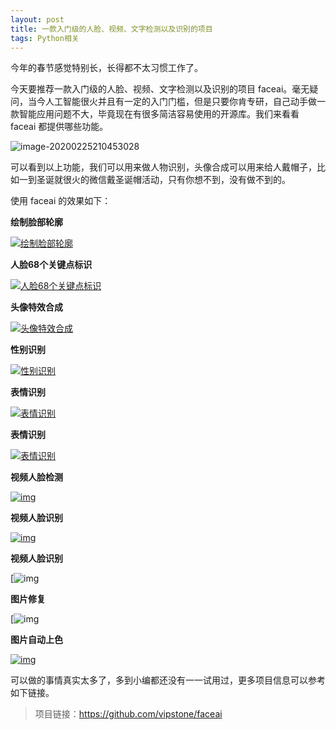 ```yaml
---
layout: post
title: 一款入门级的人脸、视频、文字检测以及识别的项目
tags: Python相关
---
```


今年的春节感觉特别长，长得都不太习惯工作了。

今天要推荐一款入门级的人脸、视频、文字检测以及识别的项目 faceai。毫无疑问，当今人工智能很火并且有一定的入门门槛，但是只要你肯专研，自己动手做一款智能应用问题不大，毕竟现在有很多简洁容易使用的开源库。我们来看看 faceai 都提供哪些功能。

![image-20200225210453028](https://raw.githubusercontent.com/ZhuPeng/pic/master/images/compress_faceai.png)

可以看到以上功能，我们可以用来做人物识别，头像合成可以用来给人戴帽子，比如一到圣诞就很火的微信戴圣诞帽活动，只有你想不到，没有做不到的。

使用 faceai 的效果如下：

**绘制脸部轮廓**

[![绘制脸部轮廓](https://raw.githubusercontent.com/vipstone/faceai/master/res/face_recognition-outline.png)](https://raw.githubusercontent.com/vipstone/faceai/master/res/face_recognition-outline.png)

**人脸68个关键点标识**

[![人脸68个关键点标识](https://raw.githubusercontent.com/vipstone/faceai/master/res/dlib68.png)](https://raw.githubusercontent.com/vipstone/faceai/master/res/dlib68.png)

**头像特效合成**

[![头像特效合成](https://raw.githubusercontent.com/vipstone/faceai/master/res/compose.png)](https://raw.githubusercontent.com/vipstone/faceai/master/res/compose.png)

**性别识别**

[![性别识别](https://raw.githubusercontent.com/vipstone/faceai/master/res/gender.png)](https://raw.githubusercontent.com/vipstone/faceai/master/res/gender.png)

**表情识别**

[![表情识别](https://raw.githubusercontent.com/vipstone/faceai/master/res/emotion.png)](https://raw.githubusercontent.com/vipstone/faceai/master/res/emotion.png)

**表情识别**

[![表情识别](https://raw.githubusercontent.com/vipstone/faceai/master/res/emotion.png)](https://raw.githubusercontent.com/vipstone/faceai/master/res/emotion.png)

**视频人脸检测**

[![img](https://raw.githubusercontent.com/vipstone/faceai/master/res/video-jiance.gif)](https://raw.githubusercontent.com/vipstone/faceai/master/res/video-jiance.gif)

**视频人脸识别**

[![img](https://raw.githubusercontent.com/vipstone/faceai/master/res/faceRecognition.gif)](https://raw.githubusercontent.com/vipstone/faceai/master/res/faceRecognition.gif)

**视频人脸识别**

[![img](http://icdn.apigo.cn/opencv-hsv.gif)

**图片修复**

[![img](http://icdn.apigo.cn/inpaint.png?2)

**图片自动上色**

[![img](http://icdn.apigo.cn/colorize-faceai.png)](https://camo.githubusercontent.com/a1059094bff9f4598eda3ca8a7fda683c675a94a/687474703a2f2f6963646e2e617069676f2e636e2f636f6c6f72697a652d6661636561692e706e67)

可以做的事情真实太多了，多到小编都还没有一一试用过，更多项目信息可以参考如下链接。

> 项目链接：https://github.com/vipstone/faceai


